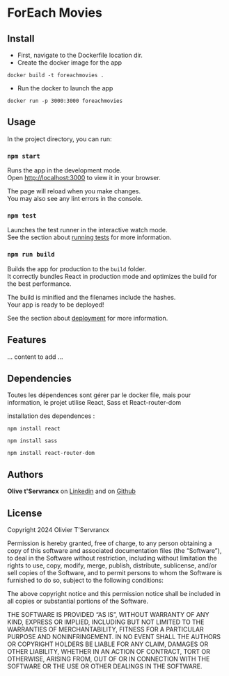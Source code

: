 # ForEach Movies

## Install

- First, navigate to the Dockerfile location dir.
- Create the docker image for the app
```
docker build -t foreachmovies .
```
- Run the docker to launch the app
```
docker run -p 3000:3000 foreachmovies
```

## Usage

In the project directory, you can run:

### `npm start`

Runs the app in the development mode.\
Open [http://localhost:3000](http://localhost:3000) to view it in your browser.

The page will reload when you make changes.\
You may also see any lint errors in the console.

### `npm test`

Launches the test runner in the interactive watch mode.\
See the section about [running tests](https://facebook.github.io/create-react-app/docs/running-tests) for more information.

### `npm run build`

Builds the app for production to the `build` folder.\
It correctly bundles React in production mode and optimizes the build for the best performance.

The build is minified and the filenames include the hashes.\
Your app is ready to be deployed!

See the section about [deployment](https://facebook.github.io/create-react-app/docs/deployment) for more information.

## Features
... content to add ...

## Dependencies
Toutes les dépendences sont gérer par le docker file, mais pour information, le projet utilise React, Sass et React-router-dom

installation des dependences :
```
npm install react
```
```
npm install sass
```
```
npm install react-router-dom
```

## Authors
**Olive t'Servrancx** on [Linkedin](https://www.linkedin.com/in/olivier-tservrancx/) and on [Github](https://github.com/electrikbox)

## License
Copyright 2024 Olivier T'Servrancx

Permission is hereby granted, free of charge, to any person obtaining a copy of this software and associated documentation files (the “Software”), to deal in the Software without restriction, including without limitation the rights to use, copy, modify, merge, publish, distribute, sublicense, and/or sell copies of the Software, and to permit persons to whom the Software is furnished to do so, subject to the following conditions:

The above copyright notice and this permission notice shall be included in all copies or substantial portions of the Software.

THE SOFTWARE IS PROVIDED “AS IS”, WITHOUT WARRANTY OF ANY KIND, EXPRESS OR IMPLIED, INCLUDING BUT NOT LIMITED TO THE WARRANTIES OF MERCHANTABILITY, FITNESS FOR A PARTICULAR PURPOSE AND NONINFRINGEMENT. IN NO EVENT SHALL THE AUTHORS OR COPYRIGHT HOLDERS BE LIABLE FOR ANY CLAIM, DAMAGES OR OTHER LIABILITY, WHETHER IN AN ACTION OF CONTRACT, TORT OR OTHERWISE, ARISING FROM, OUT OF OR IN CONNECTION WITH THE SOFTWARE OR THE USE OR OTHER DEALINGS IN THE SOFTWARE.